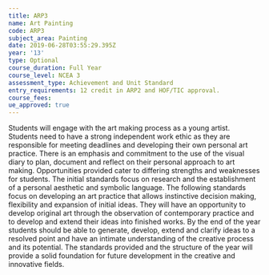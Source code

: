 ```yaml
---
title: ARP3
name: Art Painting
code: ARP3
subject_area: Painting
date: 2019-06-28T03:55:29.395Z
year: '13'
type: Optional
course_duration: Full Year
course_level: NCEA 3
assessment_type: Achievement and Unit Standard
entry_requirements: 12 credit in ARP2 and HOF/TIC approval.
course_fees:
ue_approved: true
---
```

Students will engage with the art making process as a young artist. Students need to have a strong independent work ethic as they are responsible for meeting deadlines and developing their own personal art practice. There is an emphasis and commitment to the use of the visual diary to plan, document and reflect on their personal approach to art making. Opportunities provided cater to differing strengths and weaknesses for students. The initial standards focus on research and the establishment of a personal aesthetic and symbolic language. The following standards focus on developing an art practice that allows instinctive decision making, flexibility and expansion of initial ideas. They will have an opportunity to develop original art through the observation of contemporary practice and to develop and extend their ideas into finished works. By the end of the year students should be able to generate, develop, extend and clarify ideas to a resolved point and have an intimate understanding of the creative process and its potential. The standards provided and the structure of the year will provide a solid foundation for future development in the creative and innovative fields.
